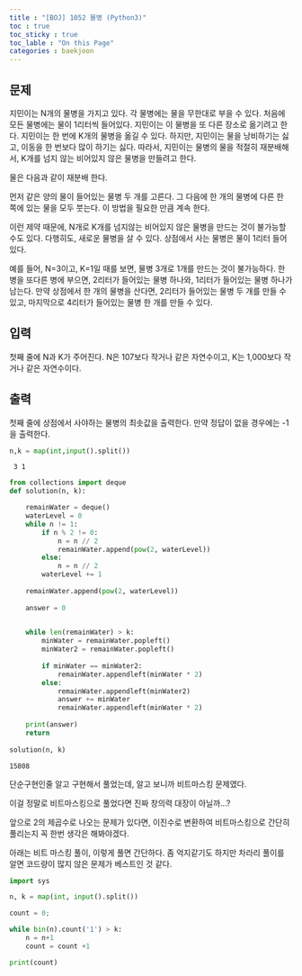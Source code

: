 ```yaml
---
title : "[BOJ] 1052 물병 (Python3)"
toc : true
toc_sticky : true
toc_lable : "On this Page"
categories : baekjoon
---
```

## 문제
지민이는 N개의 물병을 가지고 있다. 각 물병에는 물을 무한대로 부을 수 있다. 처음에 모든 물병에는 물이 1리터씩 들어있다. 지민이는 이 물병을 또 다른 장소로 옮기려고 한다. 지민이는 한 번에 K개의 물병을 옮길 수 있다. 하지만, 지민이는 물을 낭비하기는 싫고, 이동을 한 번보다 많이 하기는 싫다. 따라서, 지민이는 물병의 물을 적절히 재분배해서, K개를 넘지 않는 비어있지 않은 물병을 만들려고 한다.

물은 다음과 같이 재분배 한다.

먼저 같은 양의 물이 들어있는 물병 두 개를 고른다. 그 다음에 한 개의 물병에 다른 한 쪽에 있는 물을 모두 붓는다. 이 방법을 필요한 만큼 계속 한다.

이런 제약 때문에, N개로 K개를 넘지않는 비어있지 않은 물병을 만드는 것이 불가능할 수도 있다. 다행히도, 새로운 물병을 살 수 있다. 상점에서 사는 물병은 물이 1리터 들어있다.

예를 들어, N=3이고, K=1일 때를 보면, 물병 3개로 1개를 만드는 것이 불가능하다. 한 병을 또다른 병에 부으면, 2리터가 들어있는 물병 하나와, 1리터가 들어있는 물병 하나가 남는다. 만약 상점에서 한 개의 물병을 산다면, 2리터가 들어있는 물병 두 개를 만들 수 있고, 마지막으로 4리터가 들어있는 물병 한 개를 만들 수 있다.

## 입력
첫째 줄에 N과 K가 주어진다. N은 107보다 작거나 같은 자연수이고, K는 1,000보다 작거나 같은 자연수이다.

## 출력
첫째 줄에 상점에서 사야하는 물병의 최솟값을 출력한다. 만약 정답이 없을 경우에는 -1을 출력한다.




```python
n,k = map(int,input().split())


```

     3 1



```python
from collections import deque
def solution(n, k):

    remainWater = deque()
    waterLevel = 0
    while n != 1: 
        if n % 2 != 0:
            n = n // 2
            remainWater.append(pow(2, waterLevel))
        else:
            n = n // 2
        waterLevel += 1
    
    remainWater.append(pow(2, waterLevel))
    
    answer = 0

    
    while len(remainWater) > k:
        minWater = remainWater.popleft()
        minWater2 = remainWater.popleft()
        
        if minWater == minWater2:
            remainWater.appendleft(minWater * 2)
        else:
            remainWater.appendleft(minWater2)
            answer += minWater
            remainWater.appendleft(minWater * 2)
            
    print(answer)
    return
            
solution(n, k)
```

    15808


단순구현인줄 알고 구현해서 풀었는데, 알고 보니까 비트마스킹 문제였다.

이걸 정말로 비트마스킹으로 풀었다면 진짜 창의력 대장이 아닐까...?

앞으로 2의 제곱수로 나오는 문제가 있다면, 이진수로 변환하여 비트마스킹으로 간단히 풀리는지 꼭 한번 생각은 해봐야겠다.

아래는 비트 마스킹 풀이, 이렇게 풀면 간단하다. 좀 억지같기도 하지만 차라리 풀이를 알면 코드량이 많지 않은 문제가 베스트인 것 같다.


```python
import sys

n, k = map(int, input().split())

count = 0;

while bin(n).count('1') > k:
    n = n+1
    count = count +1

print(count)
```

